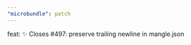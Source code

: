 ```yaml
---
"microbundle": patch
---
```


feat: :sparkles: Closes #497: preserve trailing newline in mangle.json
